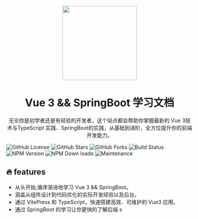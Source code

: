 <p align="center">
<img src="https://dbz0423.oss-cn-nanjing.aliyuncs.com/logo.jpg" style="width:200px;"/>
</p>
<h1 align="center">Vue 3 && SpringBoot 学习文档</h1>
<p align="center">
无论你是初学者还是有经验的开发者，这个站点都会帮助你掌握最新的 Vue 3技术与TypeScript 实践、SpringBoot的实践，从基础到进阶，全方位提升你的前端开发能力。
</p>

<p>

![GitHub License](https://img.shields.io/github/license/dbz0423/vue3-ts-docs)
![GitHub Stars](https://img.shields.io/github/stars/dbz0423/vue3-ts-docs)
![GitHub Forks](https://img.shields.io/github/forks/dbz0423/vue3-ts-docs)
![Build Status](https://img.shields.io/github/workflow/status/dbz0423/vue3-ts-docs/CI)
![NPM Version](https://img.shields.io/npm/v/vue)
![NPM Down loads](https://img.shields.io/npm/dw/vue)
![Maintenance](https://img.shields.io/maintenance/yes/2024)

</p>

## 🔥 features

- 从头开始,循序渐进地学习 Vue 3 && SpringBoot。
- 涵盖从组件设计到代码优化的实际开发经验以及后台。
- 通过 VitePress 和 TypeScript，快速搭建高效、可维护的 Vue3 应用。
- 通过 SpringBoot 的学习让你更快的了解后端 s

